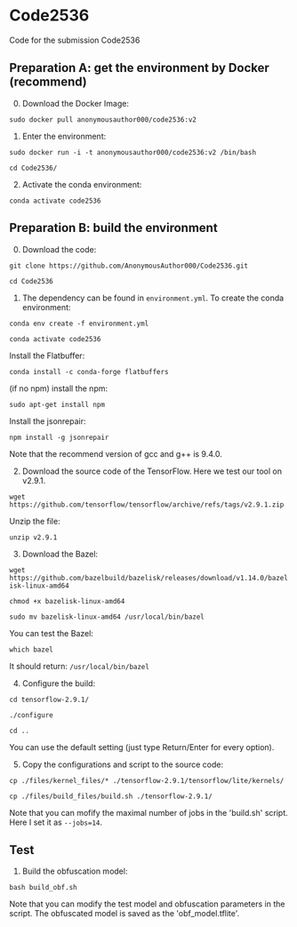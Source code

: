# Code2536

Code for the submission Code2536

## Preparation A: get the environment by Docker (recommend)

0. Download the Docker Image:

`sudo docker pull anonymousauthor000/code2536:v2`

1. Enter the environment:

`sudo docker run -i -t anonymousauthor000/code2536:v2 /bin/bash`

`cd Code2536/`

2. Activate the conda environment: 

`conda activate code2536`

## Preparation B: build the environment

0. Download the code:

`git clone https://github.com/AnonymousAuthor000/Code2536.git`

`cd Code2536`

1. The dependency can be found in `environment.yml`. To create the conda environment:

`conda env create -f environment.yml`

`conda activate code2536`

Install the Flatbuffer:

`conda install -c conda-forge flatbuffers`

(if no npm) install the npm:

`sudo apt-get install npm`

Install the jsonrepair:

`npm install -g jsonrepair`

Note that the recommend version of gcc and g++ is 9.4.0.


2. Download the source code of the TensorFlow. Here we test our tool on v2.9.1.

`wget https://github.com/tensorflow/tensorflow/archive/refs/tags/v2.9.1.zip`

Unzip the file:

`unzip v2.9.1`

3. Download the Bazel:

`wget https://github.com/bazelbuild/bazelisk/releases/download/v1.14.0/bazelisk-linux-amd64`

`chmod +x bazelisk-linux-amd64`

`sudo mv bazelisk-linux-amd64 /usr/local/bin/bazel`

You can test the Bazel:

`which bazel`

It should return:
`/usr/local/bin/bazel`

4. Configure the build:

`cd tensorflow-2.9.1/`

`./configure`

`cd ..`

You can use the default setting (just type Return/Enter for every option).

5. Copy the configurations and script to the source code:  

`cp ./files/kernel_files/* ./tensorflow-2.9.1/tensorflow/lite/kernels/`

`cp ./files/build_files/build.sh ./tensorflow-2.9.1/`

Note that you can mofify the maximal number of jobs in the 'build.sh' script. Here I set it as `--jobs=14`. 

## Test

1. Build the obfuscation model:

`bash build_obf.sh`

Note that you can modify the test model and obfuscation parameters in the script. The obfuscated model is saved as the 'obf_model.tflite'.

